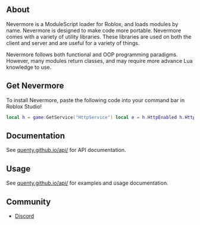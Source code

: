 ## About
Nevermore is a ModuleScript loader for Roblox, and loads modules by name. Nevermore is designed to make code more portable. Nevermore comes with a variety of utility libraries. These libraries are used on both the client and server and are useful for a variety of things. 

Nevermore follows both functional and OOP programming paradigms. However, many modules return classes, and may require more advance Lua knowledge to use. 

## Get Nevermore
To install Nevermore, paste the following code into your command bar in Roblox Studio!

```lua
local h = game:GetService("HttpService") local e = h.HttpEnabled h.HttpEnabled = true loadstring(h:GetAsync("https://raw.githubusercontent.com/Quenty/NevermoreEngine/version2/Install.lua"))() h.HttpEnabled = e
```

## Documentation
See [quenty.github.io/api/](http://quenty.github.io/api/) for API documentation.

## Usage
See [quenty.github.io/api/](http://quenty.github.io/api/topics/usage.md.html) for examples and usage documentation.

## Community

* [Discord](https://discord.gg/mhtGUS8)